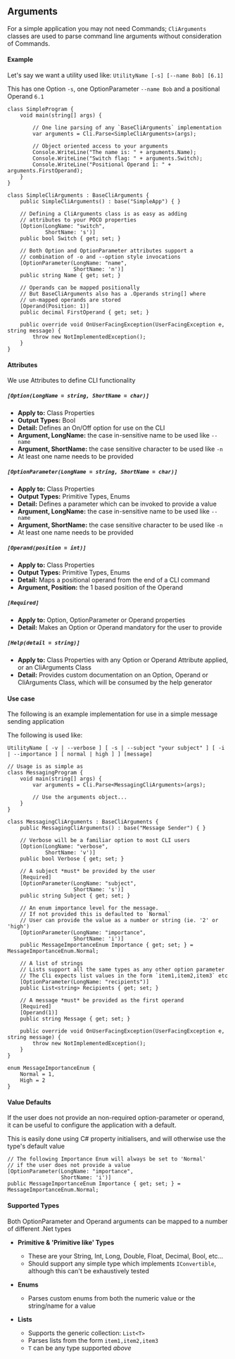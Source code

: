 ## Arguments

For a simple application you may not need Commands; `CliArguments` classes are used
to parse command line arguments without consideration of Commands.

#### Example

Let's say we want a utility used like: `UtilityName [-s] [--name Bob] [6.1]`

This has one Option `-s`, one OptionParameter `--name Bob` and a positional Operand `6.1`

    class SimpleProgram {
        void main(string[] args) {

            // One line parsing of any `BaseCliArguments` implementation
            var arguments = Cli.Parse<SimpleCliArguments>(args);

            // Object oriented access to your arguments
            Console.WriteLine("The name is: " + arguments.Name);
            Console.WriteLine("Switch flag: " + arguments.Switch);
            Console.WriteLine("Positional Operand 1: " + arguments.FirstOperand);
        }
    }

    class SimpleCliArguments : BaseCliArguments {
        public SimpleCliArguments() : base("SimpleApp") { }

        // Defining a CliArguments class is as easy as adding 
        // attributes to your POCO properties
        [Option(LongName: "switch",
                ShortName: 's')]
        public bool Switch { get; set; }

        // Both Option and OptionParameter attributes support a 
        // combination of -o and --option style invocations
        [OptionParameter(LongName: "name",
                         ShortName: 'n')]
        public string Name { get; set; }

        // Operands can be mapped positionally
        // But BaseCliArguments also has a .Operands string[] where 
        // un-mapped operands are stored
        [Operand(Position: 1)]
        public decimal FirstOperand { get; set; }

        public override void OnUserFacingException(UserFacingException e, string message) {
            throw new NotImplementedException();
        }
    }

#### Attributes

We use Attributes to define CLI functionality

##### `[Option(LongName = string, ShortName = char)]`
* **Apply to:** Class Properties
* **Output Types:** Bool
* **Detail:** Defines an On/Off option for use on the CLI
* **Argument, LongName:** the case in-sensitive name to be used like `--name`
* **Argument, ShortName:** the case sensitive character to be used like `-n`
* At least one name needs to be provided

##### `[OptionParameter(LongName = string, ShortName = char)]`
* **Apply to:** Class Properties
* **Output Types:** Primitive Types, Enums
* **Detail:** Defines a parameter which can be invoked to provide a value
* **Argument, LongName:** the case in-sensitive name to be used like `--name`
* **Argument, ShortName:** the case sensitive character to be used like `-n`
* At least one name needs to be provided

##### `[Operand(position = int)]`
* **Apply to:** Class Properties
* **Output Types:** Primitive Types, Enums
* **Detail:** Maps a positional operand from the end of a CLI command
* **Argument, Position:** the 1 based position of the Operand

##### `[Required]`
* **Apply to:** Option, OptionParameter or Operand properties
* **Detail:** Makes an Option or Operand mandatory for the user to provide

##### `[Help(detail = string)]`
* **Apply to:** Class Properties with any Option or Operand Attribute applied, or an CliArguments Class
* **Detail:** Provides custom documentation on an Option, Operand or CliArguments Class, which will be consumed by the help generator

#### Use case

The following is an example implementation for use in a simple message sending application

The following is used like:

`UtilityName [ -v | --verbose ] [ -s | --subject "your subject" ] [ -i | --importance ] [ normal | high ] ] [message]`

    // Usage is as simple as
    class MessagingProgram {
        void main(string[] args) {
            var arguments = Cli.Parse<MessagingCliArguments>(args);

            // Use the arguments object...
        }
    }

    class MessagingCliArguments : BaseCliArguments {
        public MessagingCliArguments() : base("Message Sender") { }

        // Verbose will be a familiar option to most CLI users
        [Option(LongName: "verbose",
                ShortName: 'v')]
        public bool Verbose { get; set; }

        // A subject *must* be provided by the user 
        [Required]
        [OptionParameter(LongName: "subject",
                         ShortName: 's')]
        public string Subject { get; set; }

        // An enum importance level for the message.
        // If not provided this is defaulted to `Normal`
        // User can provide the value as a number or string (ie. '2' or 'high')
        [OptionParameter(LongName: "importance",
                         ShortName: 'i')]
        public MessageImportanceEnum Importance { get; set; } = MessageImportanceEnum.Normal;

        // A list of strings
        // Lists support all the same types as any other option parameter
        // The Cli expects list values in the form `item1,item2,item3` etc
        [OptionParameter(LongName: "recipients")]
        public List<string> Recipients { get; set; }

        // A message *must* be provided as the first operand
        [Required]
        [Operand(1)]
        public string Message { get; set; }

        public override void OnUserFacingException(UserFacingException e, string message) {
            throw new NotImplementedException();
        }
    }

    enum MessageImportanceEnum {
        Normal = 1,
        High = 2
    }

#### Value Defaults

If the user does not provide an non-required option-parameter or operand,
it can be useful to configure the application with a default.

This is easily done using C# property initialisers,
and will otherwise use the type's default value


    // The following Importance Enum will always be set to 'Normal'
    // if the user does not provide a value
    [OptionParameter(LongName: "importance",
                     ShortName: 'i')]
    public MessageImportanceEnum Importance { get; set; } = MessageImportanceEnum.Normal;


#### Supported Types

Both OptionParameter and Operand arguments can be mapped to a number of different .Net types

* **Primitive & 'Primitive like' Types**
    * These are your String, Int, Long, Double, Float, Decimal, Bool, etc...
    * Should support any simple type which implements `IConvertible`, although this can't be exhaustively tested

* **Enums**
    * Parses custom enums from both the numeric value or the string/name for a value

* **Lists**
    * Supports the generic collection: `List<T>`
    * Parses lists from the form `item1,item2,item3`
    * `T` can be any type supported *above*